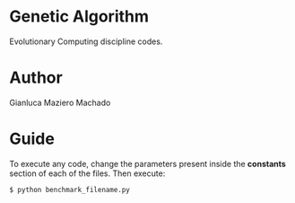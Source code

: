 # Genetic Algorithm
Evolutionary Computing discipline codes.

# Author
Gianluca Maziero Machado

# Guide
To execute any code, change the parameters present inside the **constants** section of each of the files. Then execute:

```
$ python benchmark_filename.py
```